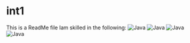 # int1
This is a ReadMe file
Iam skilled in the following:
![Java](https://img.shields.io/badge/Java-007396?logo=java&logoColor=white)
![Java](https://img.shields.io/badge/Java-007396?logo=java&logoColor=white&style=for-the-badge)
![Java](https://img.shields.io/badge/Java-Programming-007396?logo=java&logoColor=white&style=for-the-badge)
![Java](https://img.sheilds.io/badge/Java-00739?style=flat&logo=java&logoColor=white)
